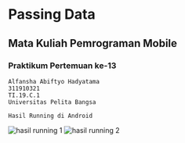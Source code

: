 # Passing Data
## Mata Kuliah Pemrograman Mobile
### Praktikum Pertemuan ke-13

```
Alfansha Abiftyo Hadyatama
311910321
TI.19.C.1
Universitas Pelita Bangsa
```

```
Hasil Running di Android
```
![hasil running 1](https://user-images.githubusercontent.com/56286071/175607873-f135c7b0-e877-45e4-97aa-5c2c38b815c8.jpg)
![hasil running 2](https://user-images.githubusercontent.com/56286071/175607918-94aab645-cb8a-4f32-8ed1-458122f8a726.jpg)
